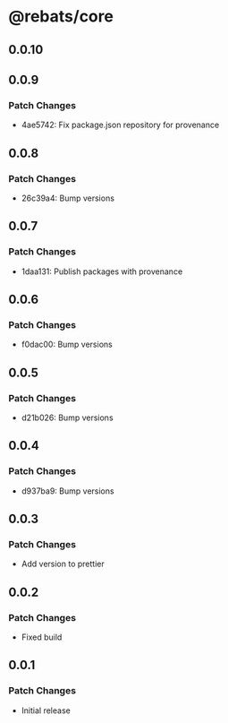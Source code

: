 # @rebats/core

## 0.0.10

## 0.0.9

### Patch Changes

- 4ae5742: Fix package.json repository for provenance

## 0.0.8

### Patch Changes

- 26c39a4: Bump versions

## 0.0.7

### Patch Changes

- 1daa131: Publish packages with provenance

## 0.0.6

### Patch Changes

- f0dac00: Bump versions

## 0.0.5

### Patch Changes

- d21b026: Bump versions

## 0.0.4

### Patch Changes

- d937ba9: Bump versions

## 0.0.3

### Patch Changes

- Add version to prettier

## 0.0.2

### Patch Changes

- Fixed build

## 0.0.1

### Patch Changes

- Initial release
